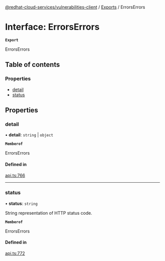 [@redhat-cloud-services/vulnerabilities-client](../README.md) / [Exports](../modules.md) / ErrorsErrors

# Interface: ErrorsErrors

**`Export`**

ErrorsErrors

## Table of contents

### Properties

- [detail](ErrorsErrors.md#detail)
- [status](ErrorsErrors.md#status)

## Properties

### detail

• **detail**: `string` \| `object`

**`Memberof`**

ErrorsErrors

#### Defined in

[api.ts:766](https://github.com/RedHatInsights/javascript-clients/blob/main/packages/vulnerabilities/api.ts#L766)

___

### status

• **status**: `string`

String representation of HTTP status code.

**`Memberof`**

ErrorsErrors

#### Defined in

[api.ts:772](https://github.com/RedHatInsights/javascript-clients/blob/main/packages/vulnerabilities/api.ts#L772)
